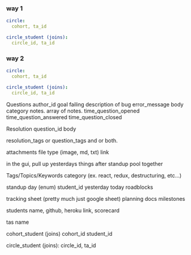 
### way 1
```yml
circle:
  cohort, ta_id

circle_student (joins):
  circle_id, ta_id
```
### way 2
```yml
circle:
  cohort, ta_id

circle_student (joins):
  circle_id, ta_id
```

Questions
  author_id
	goal
	failing description of bug
	error_message
	body
	category
	notes. array of notes.
	time_question_opened
	time_question_answered
	time_question_closed

Resolution
	question_id
	body


resolution_tags or question_tags and or both.



attachments
	file type (image, md, txt)
	link



in the gui, pull up yesterdays things
after standup pool together

Tags/Topics/Keywords
  category (ex. react, redux, destructuring, etc...)

standup
  day (enum)
	student_id
	yesterday
	today
	roadblocks

tracking sheet (pretty much just google sheet)
  planning docs
	milestones

students
	name, github, heroku link, scorecard

tas
  name

cohort_student (joins)
	cohort_id
	student_id


circle_student (joins):
  circle_id, ta_id